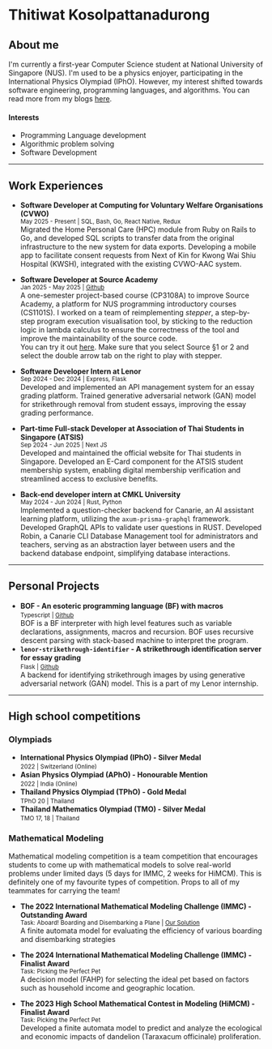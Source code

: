 # Thitiwat Kosolpattanadurong
## About me
I'm currently a first-year Computer Science student at National University of Singapore (NUS). I'm used to be a physics enjoyer, participating in the International Physics Olympiad (IPhO). However, my interest shifted towards software engineering, programming languages, and algorithms. You can read more from my blogs [here](blogs/index.md).

#### Interests
- Programming Language development
- Algorithmic problem solving
- Software Development

---
## Work Experiences
- **Software Developer at Computing for
Voluntary Welfare Organisations (CVWO)** <br>
<small>May 2025 - Present | SQL, Bash, Go, React Native, Redux </small><br>
Migrated the Home Personal Care (HPC) module from Ruby on Rails to Go, and developed SQL scripts to transfer data from the original infrastructure to the new system for data exports. Developing a mobile app to facilitate consent requests from Next of Kin for Kwong Wai Shiu Hospital (KWSH), integrated with the existing CVWO-AAC system.
- **Software Developer at Source Academy** <br>
<small>Jan 2025 - May 2025 | [Github](https://github.com/source-academy/js-slang/tree/master/src/tracer) </small><br>
A one-semester project-based course (CP3108A) to improve Source Academy, a platform for NUS programming introductory courses (CS1101S).
I worked on a team of reimplementing *stepper*, a step-by-step program execution visualisation tool, by sticking to the reduction logic in lambda calculus to ensure the correctness of the tool and improve the maintainability of the source code. <br>
You can try it out [here](https://sourceacademy.org/playground). Make sure that you select Source §1 or 2 and select the double arrow tab on the right to play with stepper.

- **Software Developer Intern at Lenor** <br>
<small>Sep 2024 - Dec 2024 | Express, Flask </small><br>
Developed and implemented an API management system for an essay grading platform. Trained generative adversarial network (GAN) model for strikethrough removal from student essays, improving the essay grading performance.
- **Part-time Full-stack Developer at Association of Thai Students in Singapore (ATSIS)** <br>
<small>Sep 2024 - Jun 2025 | Next JS </small><br>
Developed and maintained the official website for Thai students in Singapore. Developed an E-Card component for the ATSIS student membership system, enabling digital membership verification
and streamlined access to exclusive benefits.

- **Back-end developer intern at CMKL University** <br>
<small>May 2024 - Jun 2024 | Rust, Python </small><br>
Implemented a question-checker backend for Canarie, an AI assistant learning platform, utilizing the `axum-prisma-graphql` framework. Developed GraphQL APIs to validate user questions in RUST. Developed Robin, a Canarie CLI Database Management tool for administrators and teachers, serving as an abstraction layer between users and the backend database endpoint, simplifying database interactions.
---

## Personal Projects
- **BOF - An esoteric programming language (BF) with macros**<br>
<small>Typescript | [Github](https://bof-blush.vercel.app/) </small><br>
BOF is a BF interpreter with high level features such as variable declarations, assignments, macros and recursion. BOF uses recursive descent parsing with stack-based machine to interpret the program.
- **`lenor-strikethrough-identifier` - A strikethrough identification server for essay grading**<br>
<small>Flask | [Github](https://github.com/CATISNOTSODIUM/lenor-strikethrough-identifier) </small><br>
A backend for identifying strikethrough images by using generative adversarial network (GAN) model. This is a part of my Lenor internship.

---
## High school competitions
### Olympiads
- **International Physics Olympiad (IPhO) - Silver Medal**<br>
<small> 2022 | Switzerland (Online) </small><br>
- **Asian Physics Olympiad (APhO) - Honourable Mention**<br>
<small> 2022 | India (Online) </small><br>
- **Thailand Physics Olympiad (TPhO) - Gold Medal**<br>
<small> TPhO 20 | Thailand </small><br>
- **Thailand Mathematics Olympiad (TMO) - Silver Medal**<br>
<small> TMO 17, 18 | Thailand </small><br>

### Mathematical Modeling
Mathematical modeling competition is a team competition that encourages students to come up with mathematical models to solve real-world problems under limited days (5 days for IMMC, 2 weeks for HiMCM). This is definitely one of my favourite types of competition. Props to all of my teammates for carrying the team!

- **The 2022 International Mathematical Modeling Challenge (IMMC) - Outstanding Award**<br>
<small> Task: Aboard! Boarding and Disembarking a Plane | [Our Solution](https://www.immchallenge.org/Contests/2022/papers/2022031.pdf) </small><br>
A finite automata model for evaluating the efficiency of various boarding and disembarking strategies 

- **The 2024 International Mathematical Modeling Challenge (IMMC) - Finalist Award**<br>
<small> Task: Picking the Perfect Pet </small><br>
A decision model (FAHP) for selecting the ideal pet based on factors such as household income and geographic location.

- **The 2023 High School Mathematical Contest in Modeling (HiMCM) - Finalist Award**<br>
<small> Task: Picking the Perfect Pet </small><br>
Developed a finite automata model to predict and analyze the ecological and economic impacts of dandelion (Taraxacum officinale) proliferation.
